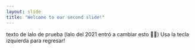 ```yaml
---
layout: slide
title: "Welcome to our second slide!"
---
```

texto de lalo de prueba (lalo del 2021 entró a cambiar esto 👍🏼)
Usa la tecla izquierda para regresar!
